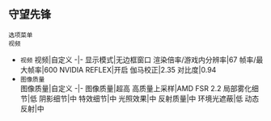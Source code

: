 ## 守望先锋
`选项菜单`  
`视频`
* `视频`
  视频|自定义
  -|-
  显示模式|无边框窗口
  渲染倍率/游戏内分辨率|67
  帧率/最大帧率|600
  NVIDIA REFLEX|开启
  伽马校正|2.35
  对比度|0.94
* `图像质量`  
  图像质量|自定义
  -|-
  图像质量|超高
  高质量上采样|AMD FSR 2.2
  局部雾化细节|低
  阴影细节|中
  特效细节|中
  光照效果|中
  反射质量|中
  环境光遮蔽|低
  动态反射|中